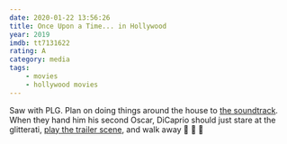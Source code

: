 ```yaml
---
date: 2020-01-22 13:56:26
title: Once Upon a Time... in Hollywood
year: 2019
imdb: tt7131622
rating: A
category: media
tags:
    - movies
    - hollywood movies
---
```


Saw with PLG. Plan on doing things around the house to [the soundtrack](https://www.discogs.com/Various-Once-Upon-A-Time-In-Hollywood-Original-Motion-Picture-Soundtrack/master/1591636). When they hand him his second Oscar, DiCaprio should just stare at the glitterati, [play the trailer scene](https://www.youtube.com/watch?v=PlU55Qfq7Mg), and walk away 💯 🙏 🙌
